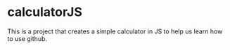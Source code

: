 # calculatorJS

This is a project that creates a simple calculator in JS to help us learn how to use github.

